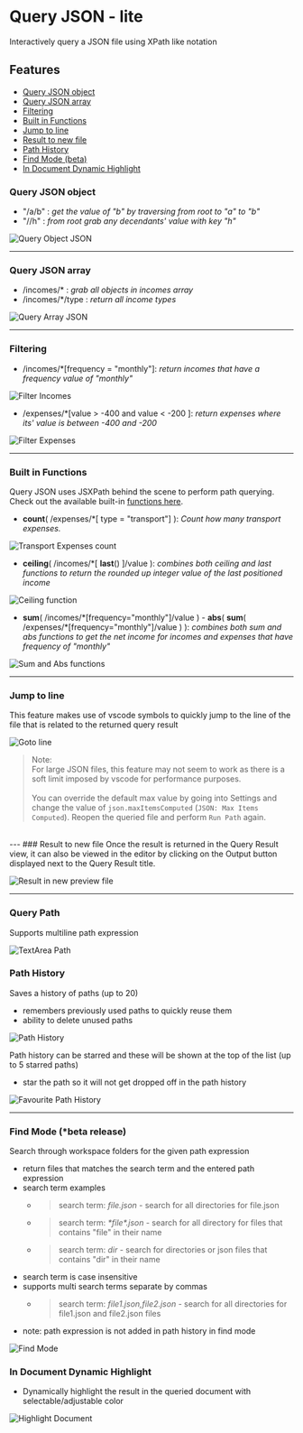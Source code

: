 # Query JSON - lite

Interactively query a JSON file using XPath like notation


## Features
- [Query JSON object](#query-json-object)
- [Query JSON array](#query-json-array)
- [Filtering](#filtering)
- [Built in Functions](#built-in-functions)
- [Jump to line](#jump-to-line)
- [Result to new file](#result-to-new-file)
- [Path History](#path-history)
- [Find Mode (beta)](#find-mode-beta-release)
- [In Document Dynamic Highlight](#in-document-dynamic-highlight)


### Query JSON object
- "/a/b" : *get the value of "b" by traversing from root to "a" to "b"*
- "//h" : *from root grab any decendants' value with key "h"*

![Query Object JSON](resources/QueryObject.gif)

---
### Query JSON array
- /incomes/\* : *grab all objects in incomes array*
- /incomes/\*/type : *return all income types*

![Query Array JSON](resources/QueryArray.gif)

---
### Filtering
- /incomes/\*[frequency = "monthly"]: *return incomes that have a frequency value of "monthly"*

![Filter Incomes](resources/QueryFilter1.gif)
- /expenses/\*[value > -400 and value < -200 ]: *return expenses where its' value is between -400 and -200*

![Filter Expenses](resources/QueryFilter2.gif)

---
### Built in Functions

Query JSON uses JSXPath behind the scene to perform path querying. Check out the available built-in [functions here](https://github.com/Quang-Nhan/JSXPath/blob/master/README.md#built-in-functions).

- **count**( /expenses/*[ type = "transport"] ): *Count how many transport expenses.*

![Transport Expenses count](resources/TransportExpensesCount.png)

- **ceiling**( /incomes/\*[ **last**() ]/value ): *combines both ceiling and last functions to return the rounded up integer value of the last positioned income*

![Ceiling function](resources/Ceiling.png)

- **sum**( /incomes/\*[frequency="monthly"]/value ) - **abs**( **sum**( /expenses/\*[frequency="monthly"]/value ) ): *combines both sum and abs functions to get the net income for incomes and expenses that have frequency of "monthly"*

![Sum and Abs functions](resources/SumAbsFunctions.png)

---
### Jump to line
This feature makes use of vscode symbols to quickly jump to the line of the file that is related to the returned query result


![Goto line](resources/GotoEditor.gif)


> Note: <br/>
> For large JSON files, this feature may not seem to work as there is a soft limit imposed by vscode for performance purposes.<br/><br/>
> You can override the default max value by going into Settings and change the value of `json.maxItemsComputed` (`JSON: Max Items Computed`). Reopen the queried file and perform `Run Path` again.
<br/>
---
### Result to new file
Once the result is returned in the Query Result view, it can also be viewed in the editor by clicking on the Output button displayed next to the Query Result title.

![Result in new preview file](resources/PreviewResult.gif)


---
### Query Path
Supports multiline path expression

![TextArea Path](resources/TextAreaPath.png)

### Path History
Saves a history of paths (up to 20)
- remembers previously used paths to quickly reuse them
- ability to delete unused paths

![Path History](resources/PathHistory.png)

Path history can be starred and these will be shown at the top of the list (up to 5 starred paths)
- star the path so it will not get dropped off in the path history

![Favourite Path History](resources/FavPathHistory.png)

---
### Find Mode (*beta release)
Search through workspace folders for the given path expression
- return files that matches the search term and the entered path expression
- search term examples
    - > search term: *file.json* - search for all directories for file.json
    - > search term: *\*file\*.json* - search for all directory for files that contains "file" in their name
    - > search term: *dir* - search for directories or json files that contains "dir" in their name 
- search term is case insensitive
- supports multi search terms separate by commas
    - > search term: *file1.json,file2.json* - search for all directories for file1.json and file2.json files
- note: path expression is not added in path history in find mode

![Find Mode](resources/FindMode.png)

### In Document Dynamic Highlight
- Dynamically highlight the result in the queried document with selectable/adjustable color

![Highlight Document](resources/HighlightEditors.gif)